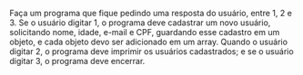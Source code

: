 Faça um programa que fique pedindo uma resposta do usuário, entre 1, 2 e 3. Se o usuário digitar
1, o programa deve cadastrar um novo usuário, solicitando nome, idade, e-mail e CPF, guardando
esse cadastro em um objeto, e cada objeto devo ser adicionado em um array. Quando o usuário
digitar 2, o programa deve imprimir os usuários cadastrados; e se o usuário digitar 3, o programa
deve encerrar.
